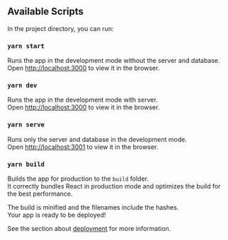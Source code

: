 ## Available Scripts

In the project directory, you can run:

### `yarn start`

Runs the app in the development mode without the server and database.<br />
Open [http://localhost:3000](http://localhost:3000) to view it in the browser.

### `yarn dev`

Runs the app in the development mode with server.<br />
Open [http://localhost:3000](http://localhost:3000) to view it in the browser.

### `yarn serve`

Runs only the server and database in the development mode.<br />
Open [http://localhost:3001](http://localhost:3001) to view it in the browser.

### `yarn build`

Builds the app for production to the `build` folder.<br />
It correctly bundles React in production mode and optimizes the build for the best performance.

The build is minified and the filenames include the hashes.<br />
Your app is ready to be deployed!

See the section about [deployment](https://facebook.github.io/create-react-app/docs/deployment) for more information.